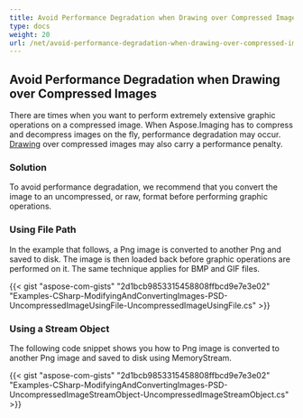 ```yaml
---
title: Avoid Performance Degradation when Drawing over Compressed Images
type: docs
weight: 20
url: /net/avoid-performance-degradation-when-drawing-over-compressed-images/
---
```


## **Avoid Performance Degradation when Drawing over Compressed Images**
There are times when you want to perform extremely extensive graphic operations on a compressed image. When Aspose.Imaging has to compress and decompress images on the fly, performance degradation may occur. [Drawing]() over compressed images may also carry a performance penalty.
### **Solution**
To avoid performance degradation, we recommend that you convert the image to an uncompressed, or raw, format before performing graphic operations.
### **Using File Path**
In the example that follows, a Png image is converted to another Png and saved to disk. The image is then loaded back before graphic operations are performed on it. The same technique applies for BMP and GIF files.

{{< gist "aspose-com-gists" "2d1bcb9853315458808ffbcd9e7e3e02" "Examples-CSharp-ModifyingAndConvertingImages-PSD-UncompressedImageUsingFile-UncompressedImageUsingFile.cs" >}}
### **Using a Stream Object**
The following code snippet shows you how to Png image is converted to another Png image and saved to disk using MemoryStream.

{{< gist "aspose-com-gists" "2d1bcb9853315458808ffbcd9e7e3e02" "Examples-CSharp-ModifyingAndConvertingImages-PSD-UncompressedImageStreamObject-UncompressedImageStreamObject.cs" >}}
